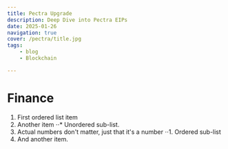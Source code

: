 ```yaml
---
title: Pectra Upgrade
description: Deep Dive into Pectra EIPs
date: 2025-01-26
navigation: true
cover: /pectra/title.jpg
tags:
    - blog
    - Blockchain

---
```


# Finance

1. First ordered list item
2. Another item
⋅⋅* Unordered sub-list. 
1. Actual numbers don't matter, just that it's a number
⋅⋅1. Ordered sub-list
4. And another item.